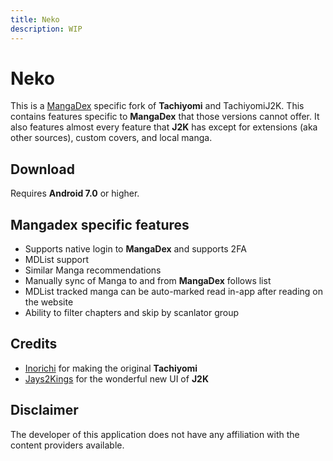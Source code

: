 ```yaml
---
title: Neko
description: WIP
---
```


# Neko

This is a [MangaDex](https://mangadex.org/) specific fork of **Tachiyomi** and TachiyomiJ2K.
This contains features specific to **MangaDex** that those versions cannot offer.
It also features almost every feature that **J2K** has except for extensions (aka other sources), custom covers, and local manga.

## Download

Requires **Android 7.0** or higher.

## Mangadex specific features

* Supports native login to **MangaDex** and supports 2FA
* MDList support
* Similar Manga recommendations
* Manually sync of Manga to and from **MangaDex** follows list
* MDList tracked manga can be auto-marked read in-app after reading on the website
* Ability to filter chapters and skip by scanlator group

## Credits

* [Inorichi](https://github.com/inorichi/) for making the original **Tachiyomi**
* [Jays2Kings](https://github.com/Jays2Kings/) for the wonderful new UI of **J2K**

## Disclaimer

The developer of this application does not have any affiliation with the content providers available.
